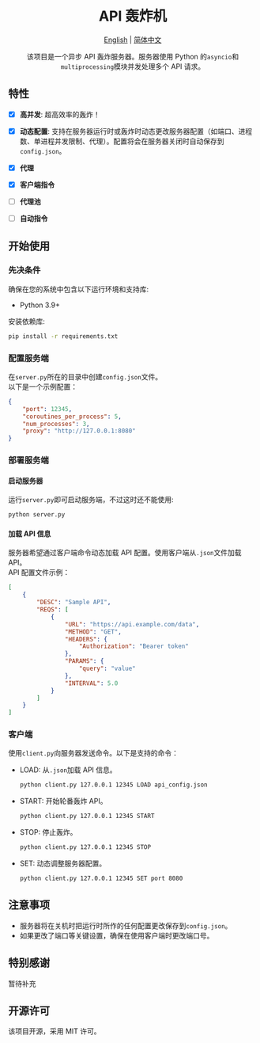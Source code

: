 <div align="center">

# API 轰炸机

[English](README.md) | [简体中文](README.zh_CN.md)

该项目是一个异步 API 轰炸服务器。服务器使用 Python 的`asyncio`和`multiprocessing`模块并发处理多个 API 请求。

</div>


## 特性

- [X] **高并发**: 超高效率的轰炸！
- [X] **动态配置**: 支持在服务器运行时或轰炸时动态更改服务器配置（如端口、进程数、单进程并发限制、代理）。配置将会在服务器关闭时自动保存到`config.json`。
- [X] **代理**
- [X] **客户端指令**


- [ ] **代理池**
- [ ] **自动指令**

## 开始使用
### 先决条件

确保在您的系统中包含以下运行环境和支持库:

- Python 3.9+

安装依赖库:
```bash
pip install -r requirements.txt
```

### 配置服务端
在`server.py`所在的目录中创建`config.json`文件。   
以下是一个示例配置：

```json
{
    "port": 12345,
    "coroutines_per_process": 5,
    "num_processes": 3,
    "proxy": "http://127.0.0.1:8080"
}
```

### 部署服务端
#### 启动服务器

运行`server.py`即可启动服务端，不过这时还不能使用:
```bash
python server.py
```

#### 加载 API 信息

服务器希望通过客户端命令动态加载 API 配置。使用客户端从`.json`文件加载 API。  
API 配置文件示例：
```json
[
    {
        "DESC": "Sample API",
        "REQS": [
            {
                "URL": "https://api.example.com/data",
                "METHOD": "GET",
                "HEADERS": {
                    "Authorization": "Bearer token"
                },
                "PARAMS": {
                    "query": "value"
                },
                "INTERVAL": 5.0
            }
        ]
    }
]
```

### 客户端
使用`client.py`向服务器发送命令。以下是支持的命令：
* LOAD: 从`.json`加载 API 信息。
    ```bash
    python client.py 127.0.0.1 12345 LOAD api_config.json
    ```
* START: 开始轮番轰炸 API。
    ```bash
    python client.py 127.0.0.1 12345 START
    ```
* STOP: 停止轰炸。
    ```bash
    python client.py 127.0.0.1 12345 STOP
    ```
* SET: 动态调整服务器配置。
    ```bash
    python client.py 127.0.0.1 12345 SET port 8080
    ```

## 注意事项
* 服务器将在关机时把运行时所作的任何配置更改保存到`config.json`。
* 如果更改了端口等关键设置，确保在使用客户端时更改端口号。

## 特别感谢
暂待补充

## 开源许可
该项目开源，采用 MIT 许可。